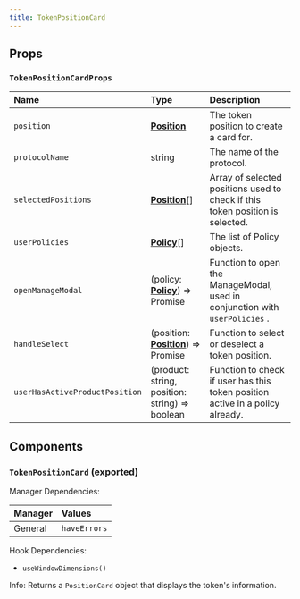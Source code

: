 ```yaml
---
title: TokenPositionCard
---
```


## Props

### `TokenPositionCardProps`

| Name | Type | Description                                                          |
| :--- | :--- | :------------------------------------------------------------------- |
| `position` | [**Position**](/docs/dev-docs/frontend/constants/types#position-exported) | The token position to create a card for.
| `protocolName` | string | The name of the protocol.
| `selectedPositions` | [**Position**](/docs/dev-docs/frontend/constants/types#position-exported)[] | Array of selected positions used to check if this token position is selected.
| `userPolicies` | [**Policy**](/docs/dev-docs/frontend/constants/types#policy-exported)[] | The list of Policy objects.
| `openManageModal` | (policy: [**Policy**](/docs/dev-docs/frontend/constants/types#policy-exported)) => Promise | Function to open the ManageModal, used in conjunction with `userPolicies` .
| `handleSelect` | (position: [**Position**](/docs/dev-docs/frontend/constants/types#position-exported)) => Promise | Function to select or deselect a token position.
| `userHasActiveProductPosition` | (product: string, position: string) => boolean | Function to check if user has this token position active in a policy already.

## Components

### `TokenPositionCard` (exported)

Manager Dependencies:

| Manager | Values                                                          |
| :--- | :------------------------------------------------------------------- |
| General | `haveErrors`

Hook Dependencies:

- `useWindowDimensions()`

Info: Returns a `PositionCard` object that displays the token's information.
